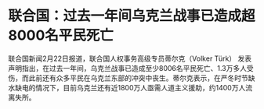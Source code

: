 # 联合国：过去一年间乌克兰战事已造成超8000名平民死亡

联合国新闻2月22日报道，联合国人权事务高级专员蒂尔克（Volker Türk）
发表声明指出，在过去一年间，乌克兰战事已造成至少8006名平民死亡、1.3万多人受伤，而此前还有众多平民在乌克兰东部的冲突中丧生。蒂尔克表示，在严冬时节缺水缺电的情况下，目前乌克兰还有近1800万人亟需人道主义援助，约1400万人流离失所。

